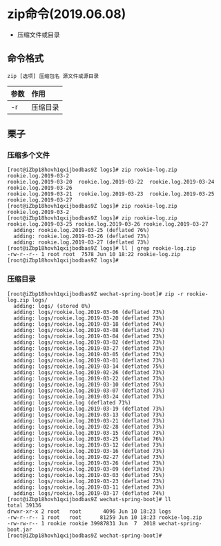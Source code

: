 # zip命令(2019.06.08)

- 压缩文件或目录

## 命令格式

`zip [选项] 压缩包名 源文件或源目录`

| 参数 | 作用 |
| :--- | :--- |
| -r | 压缩目录 |

## 栗子

### 压缩多个文件

    [root@iZbp18hovh1qxijbodbas9Z logs]# zip rookie-log.zip rookie.log.2019-03-2
    rookie.log.2019-03-20  rookie.log.2019-03-22  rookie.log.2019-03-24  rookie.log.2019-03-26  
    rookie.log.2019-03-21  rookie.log.2019-03-23  rookie.log.2019-03-25  rookie.log.2019-03-27  
    [root@iZbp18hovh1qxijbodbas9Z logs]# zip rookie-log.zip rookie.log.2019-03-2
    [root@iZbp18hovh1qxijbodbas9Z logs]# zip rookie-log.zip rookie.log.2019-03-25 rookie.log.2019-03-26 rookie.log.2019-03-27 
      adding: rookie.log.2019-03-25 (deflated 76%)
      adding: rookie.log.2019-03-26 (deflated 73%)
      adding: rookie.log.2019-03-27 (deflated 73%)
    [root@iZbp18hovh1qxijbodbas9Z logs]# ll | grep rookie-log.zip 
    -rw-r--r-- 1 root root  7578 Jun 10 18:22 rookie-log.zip
    [root@iZbp18hovh1qxijbodbas9Z logs]# 

### 压缩目录

    [root@iZbp18hovh1qxijbodbas9Z wechat-spring-boot]# zip -r rookie-log.zip logs/
      adding: logs/ (stored 0%)
      adding: logs/rookie.log.2019-03-06 (deflated 73%)
      adding: logs/rookie.log.2019-03-20 (deflated 73%)
      adding: logs/rookie.log.2019-03-18 (deflated 74%)
      adding: logs/rookie.log.2019-03-08 (deflated 73%)
      adding: logs/rookie.log.2019-03-04 (deflated 73%)
      adding: logs/rookie.log.2019-03-02 (deflated 73%)
      adding: logs/rookie.log.2019-03-27 (deflated 73%)
      adding: logs/rookie.log.2019-03-05 (deflated 73%)
      adding: logs/rookie.log.2019-03-01 (deflated 73%)
      adding: logs/rookie.log.2019-03-14 (deflated 75%)
      adding: logs/rookie.log.2019-02-26 (deflated 73%)
      adding: logs/rookie.log.2019-03-22 (deflated 73%)
      adding: logs/rookie.log.2019-03-10 (deflated 75%)
      adding: logs/rookie.log.2019-03-07 (deflated 73%)
      adding: logs/rookie.log.2019-03-24 (deflated 73%)
      adding: logs/rookie.log (deflated 71%)
      adding: logs/rookie.log.2019-03-19 (deflated 73%)
      adding: logs/rookie.log.2019-03-13 (deflated 73%)
      adding: logs/rookie.log.2019-03-21 (deflated 73%)
      adding: logs/rookie.log.2019-02-28 (deflated 73%)
      adding: logs/rookie.log.2019-03-15 (deflated 73%)
      adding: logs/rookie.log.2019-03-25 (deflated 76%)
      adding: logs/rookie.log.2019-03-12 (deflated 73%)
      adding: logs/rookie.log.2019-03-16 (deflated 73%)
      adding: logs/rookie.log.2019-02-27 (deflated 73%)
      adding: logs/rookie.log.2019-03-26 (deflated 73%)
      adding: logs/rookie.log.2019-03-09 (deflated 73%)
      adding: logs/rookie.log.2019-03-03 (deflated 75%)
      adding: logs/rookie.log.2019-03-23 (deflated 73%)
      adding: logs/rookie.log.2019-03-11 (deflated 73%)
      adding: logs/rookie.log.2019-03-17 (deflated 74%)
    [root@iZbp18hovh1qxijbodbas9Z wechat-spring-boot]# ll 
    total 39136
    drwxr-xr-x 2 root   root       4096 Jun 10 18:23 logs
    -rw-r--r-- 1 root   root      81259 Jun 10 18:23 rookie-log.zip
    -rw-rw-r-- 1 rookie rookie 39987831 Jun  7  2018 wechat-spring-boot.jar
    [root@iZbp18hovh1qxijbodbas9Z wechat-spring-boot]# 


